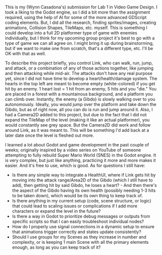 This is my (Wynn Casadona's) submission for Lab 1 in Video Game Design.
I took a liking to the Godot engine, so I did a bit more than the assignment required, using the help of AI for some of the more advanced GDScript coding elements.
But, I did all the research, finding sprites/images, creating animations, Collision Shapes, TileMaps, etc. myself.
This is something I could develop into a full 2D platformer type of game with enemies individually, but I think for my upcoming group project it's best to go with a type of game we can all agree on. 
I might bring it up during brainstorming, but if we want to make one from scratch, that's a different type, etc. I'll be OK with that as well.

To describe this project briefly, you control Link, who can walk, run, jump, and attack, or a combination of any of those actions together, like jumping and then attacking while mid-air.
The attacks don't have any real purpose yet, since I did not have time to develop a heart/health/damage system.
The hearts in the top left are meant to become empty (white-colored) if you get hit by an enemy. 1 heart lost = 1 hit from an enemy, 5 hits and you "die."
You are placed in a forest with a mountainous background, and a platform you can climb over.
Instantly, the enemy (a Gibdo) is slowly walking over to you autonomously.
Ideally, you would jump over the platform and take down the Gibdo, but as of right now, all you can do is run and jump around it.
Also, I had a Camera2D added to this project, but due to the fact that I did not expand the TileMap of the level (making it like an actual platformer), you would constantly see grey space. 
But the Camera2D did work and follow around Link, as it was meant to. This will be something I'd add back at a later date once the level is fleshed out more.

I learned a lot about Godot and game development in the past couple of weeks; originally inspired by a video series on YouTube of someone attempting to fully rebuild Super Mario World (SNES) in the Godot engine.
It is very complex, but just like anything, practicing it more and more makes it easier. And it's free to use, which is good.
As for questions I still have:
- Is there any simple way to integrate a HealthUI, where if Link gets hit by moving into the attack range/Area2D of the Gibdo (which I still have to add), then getting hit by said Gibdo, he loses a heart?
        - And then there's the aspect of the Gibdo having its own health (possibly needing 1-3 hits to be taken down), which would be its own thing to keep track of.
- Is there anything in my current setup (code, scene structure, or logic) that could lead to scaling issues or complications if I add more characters or expand the level in the future?
- Is there a way in Godot to prioritize debug messages or outputs from specific scripts so that I can easily troubleshoot individual nodes?
- How do I properly use signal connections in a dynamic setup to ensure that animations trigger correctly and states update consistently?
- Should I use groups for my Scenes as they increase in number and complexity, or is keeping 1 main Scene with all the primary elements enough, as long as you can keep track of it?
